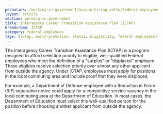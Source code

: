 ```yaml
---
permalink: /working-in-government/unique-hiring-paths/federal-employees/ictap/
layout: article
section: working-in-government
title: Interagency Career Transition Assistance Plan (ICTAP)
breadcrumb: ICTAP
category: federal-employees
tags: [ictap, merit-promotion, status, eligibility, federal employees]
---
```


The Interagency Career Transition Assistance Plan (ICTAP) is a program designed to afford selection priority to  eligible, well-qualified Federal employees who meet the definition of a "<span data-term="Surplus Employee">surplus</span>" or “displaced” employee. These eligibles receive selection priority over almost any other applicant from outside the agency. Under ICTAP, employees must apply for positions in the local commuting area and include proof that they were displaced.

For example, a Department of Defense employee with a Reduction in Force (RIF) separation notice could apply for a competitive service vacancy in the local commuting area at the Department of Education. In most cases, the Department of Education must select this well-qualified person for the position before choosing another applicant from outside the agency.
